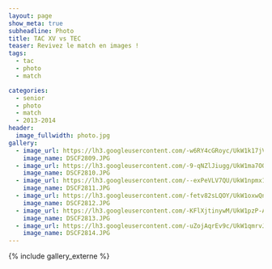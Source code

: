 ```yaml
---
layout: page
show_meta: true
subheadline: Photo
title: TAC XV vs TEC
teaser: Revivez le match en images !
tags:
  - tac
  - photo
  - match

categories:
  - senior
  - photo
  - match
  - 2013-2014
header:
  image_fullwidth: photo.jpg
gallery:
  - image_url: https://lh3.googleusercontent.com/-w6RY4cGRoyc/UkW1k17jVpI/AAAAAAAAFdE/hMGPSdDKoNQkXQCnzdgU81h7wS5Tl7I2wCHM
    image_name: DSCF2809.JPG
  - image_url: https://lh3.googleusercontent.com/-9-qNZlJiugg/UkW1ma7OQqI/AAAAAAAAFdM/vRMsZEjFTk40AlnG3n-f18cpW1mfdPUuACHM
    image_name: DSCF2810.JPG
  - image_url: https://lh3.googleusercontent.com/--exPeVLV7QU/UkW1npmx1dI/AAAAAAAAFdU/Ywj9jBTP5UMCg17ArMZS9kNToQWOKLUEgCHM
    image_name: DSCF2811.JPG
  - image_url: https://lh3.googleusercontent.com/-fetv82sLQOY/UkW1oxwQnZI/AAAAAAAAFdc/N5-fwFpOSnUZWYBzFW52cTdb_ux9sT3aACHM
    image_name: DSCF2812.JPG
  - image_url: https://lh3.googleusercontent.com/-KFlXjtinywM/UkW1pzP-AhI/AAAAAAAAFdk/Grz34dyFWPEHmHU-Hlx4SS0XQv_Y0XUTQCHM
    image_name: DSCF2813.JPG
  - image_url: https://lh3.googleusercontent.com/-uZojAqrEv9c/UkW1qmrvJfI/AAAAAAAAFds/35dC4LRodfc7NC7i-NVijRGkO8qaxupYQCHM
    image_name: DSCF2814.JPG
---
```

{% include gallery_externe %}
